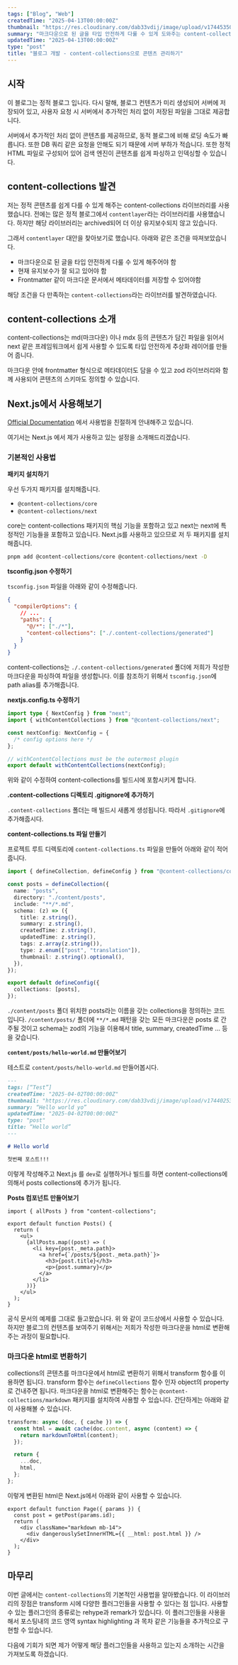 ```yaml
---
tags: ["Blog", "Web"]
createdTime: "2025-04-13T00:00:00Z"
thumbnail: "https://res.cloudinary.com/dab33vdij/image/upload/v1744535052/blog-development-thumbnail_mj7wzg.png"
summary: "마크다운으로 된 글을 타입 안전하게 다룰 수 있게 도와주는 content-collections 라이브러리에 대해서 알아봅니다."
updatedTime: "2025-04-13T00:00:00Z"
type: "post"
title: "블로그 개발 - content-collections으로 콘텐츠 관리하기"
---
```


## 시작

이 블로그는 정적 블로그 입니다. 다시 말해, 블로그 컨텐츠가 미리 생성되어 서버에 저장되어 있고, 사용자 요청 시 서버에서 추가적인 처리 없이 저장된 파일을 그대로 제공합니다.

서버에서 추가적인 처리 없이 콘텐츠를 제공하므로, 동적 블로그에 비해 로딩 속도가 빠릅니다. 또한 DB 쿼리 같은 요청을 안해도 되기 때문에 서버 부하가 적습니다. 또한 정적 HTML 파일로 구성되어 있어 검색 엔진이 콘텐츠를 쉽게 파싱하고 인덱싱할 수 있습니다.

## content-collections 발견

저는 정적 콘텐츠를 쉽게 다를 수 있게 해주는 content-collections 라이브러리를 사용했습니다. 전에는 많은 정적 블로그에서 `contentlayer`라는 라이브러리를 사용했습니다. 하지만 해당 라이브러리는 archived되어 더 이상 유지보수되지 않고 있습니다.

그래서 `contentlayer` 대안을 찾아보기로 했습니다. 아래와 같은 조건을 따져보았습니다.

- 마크다운으로 된 글을 타입 안전하게 다룰 수 있게 해주어야 함
- 현재 유지보수가 잘 되고 있어야 함
- Frontmatter 같이 마크다운 문서에서 메타데이터를 저장할 수 있어야함

해당 조건을 다 만족하는 `content-collections`라는 라이브러를 발견하였습니다.

## content-collections 소개

content-collections는 md(마크다운) 이나 mdx 등의 콘텐츠가 담긴 파일을 읽어서 next 같은 프레임워크에서 쉽게 사용할 수 있도록 타입 안전하게 추상화 레이어를 만들어 줍니다.

마크다운 안에 frontmatter 형식으로 메타데이터도 담을 수 있고 zod 라이브러리와 함께 사용되어 콘텐츠의 스키마도 정의할 수 있습니다.

## Next.js에서 사용해보기

[Official Documentation](https://www.content-collections.dev/docs/quickstart/next) 에서 사용법을 친절하게 안내해주고 있습니다.

여기서는 Next.js 에서 제가 사용하고 있는 설정을 소개해드리겠습니다.

### 기본적인 사용법

**패키지 설치하기**

우선 두가지 패키지를 설치해줍니다.

- `@content-collections/core`
- `@content-collections/next`

core는 content-collections 패키지의 핵심 기능을 포함하고 있고 next는 next에 특정적인 기능들을 포함하고 있습니다. Next.js를 사용하고 있으므로 저 두 패키지를 설치해줍니다.

```bash
pnpm add @content-collections/core @content-collections/next -D
```

**tsconfig.json 수정하기**

`tsconfig.json` 파일을 아래와 같이 수정해줍니다.

```json
{
  "compilerOptions": {
    // ...
    "paths": {
      "@/*": ["./*"],
      "content-collections": ["./.content-collections/generated"]
    }
  }
}
```

content-collections는 `./.content-collections/generated` 폴더에 저희가 작성한 마크다운을 파싱하여 파일을 생성합니다. 이를 참조하기 위해서 `tsconfig.json`에 path alias를 추가해줍니다.

**nextjs.config.ts 수정하기**

```ts
import type { NextConfig } from "next";
import { withContentCollections } from "@content-collections/next";

const nextConfig: NextConfig = {
  /* config options here */
};

// withContentCollections must be the outermost plugin
export default withContentCollections(nextConfig);
```

위와 같이 수정하여 content-collections를 빌드시에 포함시키게 합니다.

**.content-collections 디렉토리 .gitignore에 추가하기**

`.content-collections` 폴더는 매 빌드시 새롭게 생성됩니다. 따라서 `.gitignore`에 추가해줍시다.

**content-collections.ts 파일 만들기**

프로젝트 루트 디렉토리에 `content-collections.ts` 파일을 만들어 아래와 같이 적어줍니다.

```ts
import { defineCollection, defineConfig } from "@content-collections/core";

const posts = defineCollection({
  name: "posts",
  directory: "./content/posts",
  include: "**/*.md",
  schema: (z) => ({
    title: z.string(),
    summary: z.string(),
    createdTime: z.string(),
    updatedTime: z.string(),
    tags: z.array(z.string()),
    type: z.enum(["post", "translation"]),
    thumbnail: z.string().optional(),
  }),
});

export default defineConfig({
  collections: [posts],
});
```

`./content/posts` 폴더 위치한 posts라는 이름을 갖는 collections을 정의하는 코드 입니다. `/content/posts/` 폴더에 `**/*.md` 패턴을 갖는 모든 마크다운은 posts 로 간주될 것이고 schema는 zod의 기능을 이용해서 title, summary, createdTime … 등을 갖습니다.

**`content/posts/hello-world.md` 만들어보기**

테스트로 `content/posts/hello-world.md` 만들어봅시다.

```md
---
tags: [“Test”]
createdTime: "2025-04-02T00:00:00Z"
thumbnail: "https://res.cloudinary.com/dab33vdij/image/upload/v1744025393/IMG_0424_dugtl4.png"
summary: “Hello world yo”
updatedTime: "2025-04-02T00:00:00Z"
type: "post"
title: “Hello world”
---

# Hello world

첫번째 포스트!!!
```

이렇게 작성해주고 Next.js 를 `dev`로 실행하거나 빌드를 하면 content-collections에 의해서 posts collections에 추가가 됩니다.

**Posts 컴포넌트 만들어보기**

```tsx
import { allPosts } from "content-collections";

export default function Posts() {
  return (
    <ul>
      {allPosts.map((post) => (
        <li key={post._meta.path}>
          <a href={`/posts/${post._meta.path}`}>
            <h3>{post.title}</h3>
            <p>{post.summary}</p>
          </a>
        </li>
      ))}
    </ul>
  );
}
```

공식 문서의 예제를 그대로 들고왔습니다. 위 와 같이 코드상에서 사용할 수 있습니다. 하지만 블로그의 컨텐츠를 보여주기 위해서는 저희가 작성한 마크다운을 html로 변환해주는 과정이 필요합니다.

### 마크다운 html로 변환하기

collections의 콘텐츠를 마크다운에서 html로 변환하기 위해서 transform 함수를 이용하면 됩니다. transform 함수는 `defineCollections` 함수 인자 object의 property로 건내주면 됩니다.
마크다운을 html로 변환해주는 함수는 `@content-collections/markdown` 패키지를 설치하여 사용할 수 있습니다. 간단하게는 아래와 같이 사용해볼 수 있습니다.

```ts
transform: async (doc, { cache }) => {
  const html = await cache(doc.content, async (content) => {
    return markdownToHtml(content);
  });

  return {
    ...doc,
    html,
  };
};
```

이렇게 변환된 html은 Next.js에서 아래와 같이 사용할 수 있습니다.

```tsx
export default function Page({ params }) {
  const post = getPost(params.id);
  return (
    <div className="markdown mb-14">
      <div dangerouslySetInnerHTML={{ __html: post.html }} />
    </div>
  );
}
```

## 마무리

이번 글에서는 `content-collections`의 기본적인 사용법을 알아봤습니다. 이 라이브러리의 장점은 transform 시에 다양한 플러그인들을 사용할 수 있다는 점 입니다.
사용할 수 있는 플러그인의 종류로는 rehype과 remark가 있습니다. 이 플러그인들을 사용을 해서 포스팅내의 코드 영역 syntax highlighting 과 목차 같은 기능들을 추가적으로 구현할 수 있습니다.

다음에 기회가 되면 제가 어떻게 해당 플러그인들을 사용하고 있는지 소개하는 시간을 가져보도록 하겠습니다.
